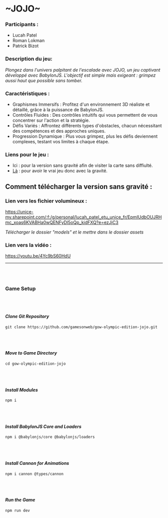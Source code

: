 # ~JOJO~

### Participants : 
- Lucah Patel
- Roman Lokman
- Patrick Bizot

### Description du jeu:
  _Plongez dans l'univers palpitant de l'escalade avec JOJO, un jeu captivant développé avec BabylonJS. L'objectif est simple mais exigeant : grimpez aussi haut que possible sans tomber._

### Caractéristiques :
  - Graphismes Immersifs : Profitez d'un environnement 3D réaliste et détaillé, grâce à la puissance de BabylonJS.
  - Contrôles Fluides : Des contrôles intuitifs qui vous permettent de vous concentrer sur l'action et la stratégie.
  - Défis Variés : Affrontez différents types d'obstacles, chacun nécessitant des compétences et des approches uniques.
  - Progression Dynamique : Plus vous grimpez, plus les défis deviennent complexes, testant vos limites à chaque étape.


### Liens pour le jeu :
  - Ici : pour la version sans gravité afin de visiter la carte sans diffiulté.
  - [Là](https://github.com/bogwee/GamesOnWeb) : pour avoir le vrai jeu donc avec la gravité.


## Comment télécharger la version sans gravité :


### Lien vers les fichier volumineux :
https://unice-my.sharepoint.com/:f:/g/personal/lucah_patel_etu_unice_fr/EpmIUdbOUJRHmc_xoas6KVABHa0wQENFyDl5oQp_kidFXQ?e=ezJjC3

_Télécharger le dossier "models" et le mettre dans le dossier assets_

### Lien vers la vidéo : 
https://youtu.be/4Yc9bS60HdU
***
<br><br/>
### **Game Setup**

<br><br/>
#### _Clone Git Repository_
``` 
git clone https://github.com/gamesonweb/gow-olympic-edition-jojo.git
```
<br><br/>
#### _Move to Game Directory_
```
cd gow-olympic-edition-jojo
```
<br><br/>
#### _Install Modules_
```
npm i
```
<br><br/>
#### _Install BabylonJS Core and Loaders_
```
npm i @babylonjs/core @babylonjs/loaders
```
<br><br/>
#### _Install Cannon for Animations_
```
npm i cannon @types/cannon
```
<br><br/>
#### _Run the Game_
```
npm run dev
```
